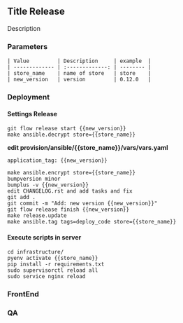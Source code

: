 ## Title Release

Description

### Parameters

```
| Value         | Description     | example  |
| ------------- | :-------------: | -------- |
| store_name    | name of store   | store    |
| new_version   | version         | 0.12.0   |
```

### Deployment

#### Settings Release

```
git flow release start {{new_version}}
make ansible.decrypt store={{store_name}}
```

**edit provision/ansible/{{store_name}}/vars/vars.yaml**

```
application_tag: {{new_version}}
```

```
make ansible.encrypt store={{store_name}}
bumpversion minor
bumplus -v {{new_version}}
edit CHANGELOG.rst and add tasks and fix
git add .
git commit -m "Add: new version {{new_version}}"
git flow release finish {{new_version}}
make release.update
make ansible.tag tags=deploy_code store={{store_name}}
```

#### Execute scripts in server

```
cd infrastructure/
pyenv activate {{store_name}}
pip install -r requirements.txt
sudo supervisorctl reload all
sudo service nginx reload
```

### FrontEnd

### QA
